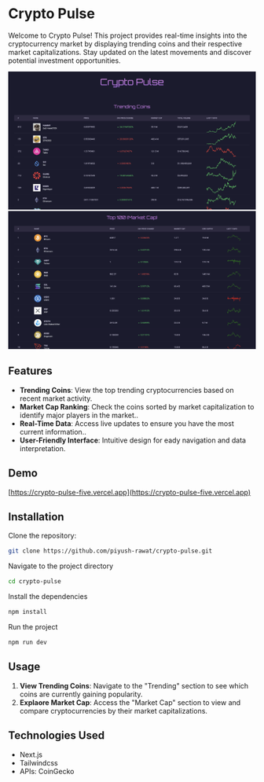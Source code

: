 # Crypto Pulse

Welcome to Crypto Pulse! This project provides real-time insights into the cryptocurrency market by displaying trending coins and their respective market capitalizations. Stay updated on the latest movements and discover potential investment opportunities.

![Screenshot 1](./public/screenshots/1.png)
![Screenshot 2](./public/screenshots/2.png)

## Features

- **Trending Coins**: View the top trending cryptocurrencies based on recent market activity.
- **Market Cap Ranking**: Check the coins sorted by market capitalization to identify major players in the market..
- **Real-Time Data**: Access live updates to ensure you have the most current information..
- **User-Friendly Interface**: Intuitive design for eady navigation and data interpretation.

## Demo

[https://crypto-pulse-five.vercel.app](https://crypto-pulse-five.vercel.app)

## Installation

Clone the repository:

```bash
git clone https://github.com/piyush-rawat/crypto-pulse.git
```

Navigate to the project directory

```bash
cd crypto-pulse
```

Install the dependencies

```bash
npm install
```

Run the project

```bash
npm run dev
```

## Usage

1. **View Trending Coins**: Navigate to the "Trending" section to see which coins are currently gaining popularity.
2. **Explaore Market Cap**: Access the "Market Cap" section to view and compare cryptocurrencies by their market capitalizations.

## Technologies Used

- Next.js
- Tailwindcss
- APIs: CoinGecko
